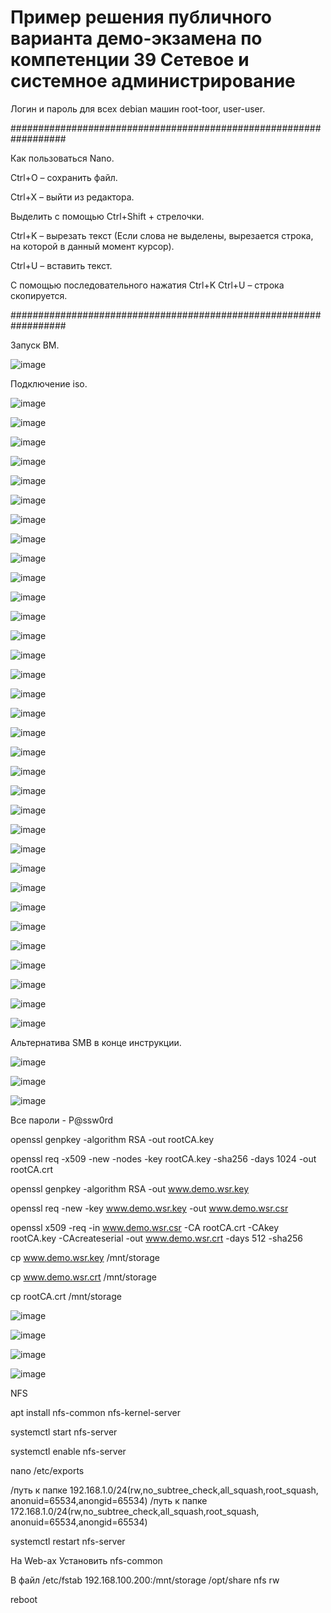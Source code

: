 Пример решения публичного варианта демо-экзамена по компетенции 39 Сетевое и системное
администрирование
===========================================================

Логин и пароль для всех debian машин root-toor, user-user.

##################################################################

Как пользоваться Nano.

Ctrl+O – сохранить файл.

Ctrl+X – выйти из редактора.

Выделить с помощью Ctrl+Shift + стрелочки.

Ctrl+K – вырезать текст (Если слова не выделены, вырезается строка, на которой в данный момент курсор).

Ctrl+U – вставить текст.

С помощью последовательного нажатия Ctrl+K Ctrl+U – строка скопируется.

################################################################## 

Запуск ВМ.

![image](https://user-images.githubusercontent.com/99468773/169715471-f5c41fb8-3c2d-440f-b953-c62e8419a873.png)

Подключение iso.

![image](https://user-images.githubusercontent.com/99468773/169715476-c02a04a5-5c2e-44c7-bb56-1e5357f914c2.png)

![image](https://user-images.githubusercontent.com/99468773/169715519-ad4d3d2b-bc70-4c6c-95b1-7bc3187ecaf2.png)

![image](https://user-images.githubusercontent.com/99468773/169715549-e286c521-eb80-4d20-b958-415e28cd8d03.png)

![image](https://user-images.githubusercontent.com/99468773/169715565-22cca751-a7ec-400f-abbd-b334a2960f1d.png)

![image](https://user-images.githubusercontent.com/99468773/169715581-5c950dbd-66a3-42e1-ae44-2a818db0f797.png)

![image](https://user-images.githubusercontent.com/99468773/169715598-782ea4d4-5ffd-47ba-90a3-56d758402e77.png)

![image](https://user-images.githubusercontent.com/99468773/169715638-15ecae39-9424-44b9-9ca1-ee73bf5feb2b.png)

![image](https://user-images.githubusercontent.com/99468773/169715649-9c50a8f1-097b-46c2-88fc-5475095eeb8f.png)

![image](https://user-images.githubusercontent.com/99468773/169715684-2a91550f-7584-4c27-8b2d-cc83cde1af9b.png)

![image](https://user-images.githubusercontent.com/99468773/169715694-0dc4f152-f596-47a4-ac9f-d9d61cd8f5a2.png)

![image](https://user-images.githubusercontent.com/99468773/169715708-2d40a875-82d6-4e7b-8550-b09f75f5ff01.png)

![image](https://user-images.githubusercontent.com/99468773/169715719-5b30c9b2-4b76-4809-9c9f-97462b7b8d1b.png)

![image](https://user-images.githubusercontent.com/99468773/169715731-5c19bed9-77f0-48b6-b4a2-08835239fc56.png)

![image](https://user-images.githubusercontent.com/99468773/169715754-3bfd1ced-1977-4d22-bb4c-c09e5c6766ee.png)

![image](https://user-images.githubusercontent.com/99468773/169715765-c8afa0f5-fbd2-40d8-87e0-a20ad09fa806.png)

![image](https://user-images.githubusercontent.com/99468773/169715778-bd72494b-824c-4882-8278-9ba56e56955c.png)

![image](https://user-images.githubusercontent.com/99468773/169715792-9760703c-eaab-4d1a-9ae0-64f8376e142c.png)

![image](https://user-images.githubusercontent.com/99468773/169715799-4d47ee1a-9721-461e-a13c-a4c7ad5a195c.png)

![image](https://user-images.githubusercontent.com/99468773/169715818-a8bd418e-1bac-4f04-b4b3-33847d674fd6.png)

![image](https://user-images.githubusercontent.com/99468773/169715832-b41f8027-a2ad-4b23-a59e-60694f2afdda.png)

![image](https://user-images.githubusercontent.com/99468773/169715848-a6c7a5a6-4498-47b1-90f1-5b877b22b78b.png)

![image](https://user-images.githubusercontent.com/99468773/169715856-feb86506-130a-4cc4-8eb7-515b95393cc3.png)

![image](https://user-images.githubusercontent.com/99468773/169715872-ddfb1b7e-daad-4912-adf4-d62d7199d824.png)

![image](https://user-images.githubusercontent.com/99468773/169715891-eb5cd538-6eb9-4d3c-9d8e-528c0748e418.png)

![image](https://user-images.githubusercontent.com/99468773/169715903-7cb0145b-d2cf-4e7a-b40a-dfdc1aa2ca27.png)

![image](https://user-images.githubusercontent.com/99468773/169715911-1e9d0437-322f-4d2d-89f6-fbaea7c580ea.png)

![image](https://user-images.githubusercontent.com/99468773/169715916-0c318b69-9dd9-4443-97d0-cf456f384c0b.png)

![image](https://user-images.githubusercontent.com/99468773/169715930-4c1c2c39-f9df-48e6-976e-47c32c5f1e71.png)

![image](https://user-images.githubusercontent.com/99468773/169715937-2b68880d-8b7d-4ef7-9fbf-509dfbd27766.png)

![image](https://user-images.githubusercontent.com/99468773/169715947-44f09860-1633-42d2-8f79-c49604ff39d5.png)

![image](https://user-images.githubusercontent.com/99468773/169715953-5903dc01-f030-4d3f-82b0-b1bb78c7397c.png)

![image](https://user-images.githubusercontent.com/99468773/169715958-5ab44b4a-a6d2-4d4f-a15f-7fc795b46945.png)

![image](https://user-images.githubusercontent.com/99468773/169715966-c2f87b11-69be-4298-aa35-fd65cb776ced.png)

Альтернатива SMB в конце инструкции.

![image](https://user-images.githubusercontent.com/99468773/169715977-293cf956-97e3-44fe-b58e-255d8c83ed9c.png)

![image](https://user-images.githubusercontent.com/99468773/169715985-63bf38b8-55d4-4425-951a-4f536cc5e27f.png)

![image](https://user-images.githubusercontent.com/99468773/169716299-e1b8740c-c1e0-422e-b3f9-6fccad3dd854.png)

Все пароли - P@ssw0rd

openssl genpkey -algorithm RSA -out rootCA.key

openssl req -x509 -new -nodes -key rootCA.key -sha256 -days 1024 -out rootCA.crt

openssl genpkey -algorithm RSA -out www.demo.wsr.key

openssl req -new -key www.demo.wsr.key -out www.demo.wsr.csr

openssl x509 -req -in www.demo.wsr.csr -CA rootCA.crt -CAkey rootCA.key -CAcreateserial -out www.demo.wsr.crt -days 512 -sha256

cp www.demo.wsr.key /mnt/storage

cp www.demo.wsr.crt /mnt/storage

cp rootCA.crt /mnt/storage

![image](https://user-images.githubusercontent.com/99468773/169716664-7cdc8097-13bb-4a56-a9e5-4a7c0be81dbb.png)

![image](https://user-images.githubusercontent.com/99468773/169716674-ddec7aad-e7db-4f68-bccb-5ed089be0b32.png)

![image](https://user-images.githubusercontent.com/99468773/169716768-a023c822-b9d7-487f-9e4f-e4039b20656a.png)

![image](https://user-images.githubusercontent.com/99468773/169716786-1331968a-5909-40d2-b2de-e5bd5b4cb7af.png)

NFS

apt install nfs-common nfs-kernel-server

systemctl start nfs-server

systemctl enable nfs-server

nano /etc/exports

/путь к папке   192.168.1.0/24(rw,no_subtree_check,all_squash,root_squash, anonuid=65534,anongid=65534)
/путь к папке   172.168.1.0/24(rw,no_subtree_check,all_squash,root_squash, anonuid=65534,anongid=65534)

systemctl restart nfs-server

На Web-ах
Установить nfs-common

В файл /etc/fstab 
192.168.100.200:/mnt/storage /opt/share nfs rw

reboot

